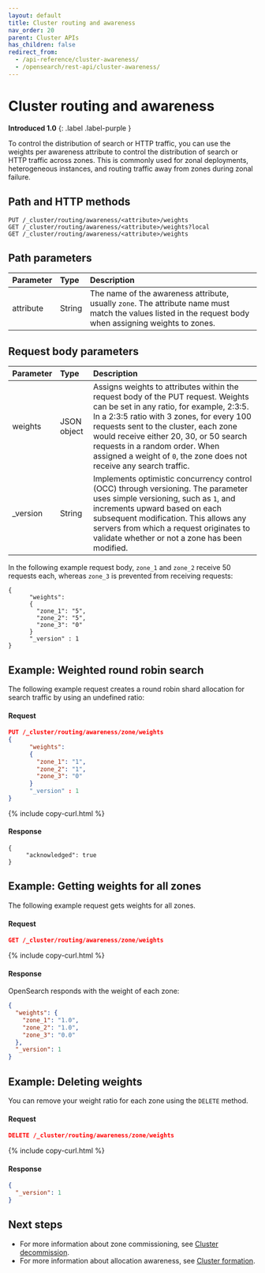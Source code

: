 ```yaml
---
layout: default
title: Cluster routing and awareness
nav_order: 20
parent: Cluster APIs
has_children: false
redirect_from:
  - /api-reference/cluster-awareness/
  - /opensearch/rest-api/cluster-awareness/
---
```


# Cluster routing and awareness

**Introduced 1.0**
{: .label .label-purple }

To control the distribution of search or HTTP traffic, you can use the weights per awareness attribute to control the distribution of search or HTTP traffic across zones. This is commonly used for zonal deployments, heterogeneous instances, and routing traffic away from zones during zonal failure.

## Path and HTTP methods

```
PUT /_cluster/routing/awareness/<attribute>/weights
GET /_cluster/routing/awareness/<attribute>/weights?local
GET /_cluster/routing/awareness/<attribute>/weights
```

## Path parameters

| Parameter | Type   | Description                                                                                                                                               |
| :-------- | :----- | :-------------------------------------------------------------------------------------------------------------------------------------------------------- |
| attribute | String | The name of the awareness attribute, usually `zone`. The attribute name must match the values listed in the request body when assigning weights to zones. |

## Request body parameters

| Parameter | Type        | Description                                                                                                                                                                                                                                                                                                                                                            |
| :-------- | :---------- | :--------------------------------------------------------------------------------------------------------------------------------------------------------------------------------------------------------------------------------------------------------------------------------------------------------------------------------------------------------------------- |
| weights   | JSON object | Assigns weights to attributes within the request body of the PUT request. Weights can be set in any ratio, for example, 2:3:5. In a 2:3:5 ratio with 3 zones, for every 100 requests sent to the cluster, each zone would receive either 20, 30, or 50 search requests in a random order. When assigned a weight of `0`, the zone does not receive any search traffic. |
| \_version | String      | Implements optimistic concurrency control (OCC) through versioning. The parameter uses simple versioning, such as `1`, and increments upward based on each subsequent modification. This allows any servers from which a request originates to validate whether or not a zone has been modified.                                                                       |

In the following example request body, `zone_1` and `zone_2` receive 50 requests each, whereas `zone_3` is prevented from receiving requests:

```
{
      "weights":
      {
        "zone_1": "5",
        "zone_2": "5",
        "zone_3": "0"
      }
      "_version" : 1
}
```

## Example: Weighted round robin search

The following example request creates a round robin shard allocation for search traffic by using an undefined ratio:

#### Request

```json
PUT /_cluster/routing/awareness/zone/weights
{
      "weights":
      {
        "zone_1": "1",
        "zone_2": "1",
        "zone_3": "0"
      }
      "_version" : 1
}
```

{% include copy-curl.html %}

#### Response

```
{
     "acknowledged": true
}
```

## Example: Getting weights for all zones

The following example request gets weights for all zones.

#### Request

```json
GET /_cluster/routing/awareness/zone/weights
```

{% include copy-curl.html %}

#### Response

OpenSearch responds with the weight of each zone:

```json
{
  "weights": {
    "zone_1": "1.0",
    "zone_2": "1.0",
    "zone_3": "0.0"
  },
  "_version": 1
}
```

## Example: Deleting weights

You can remove your weight ratio for each zone using the `DELETE` method.

#### Request

```json
DELETE /_cluster/routing/awareness/zone/weights
```

{% include copy-curl.html %}

#### Response

```json
{
  "_version": 1
}
```

## Next steps

- For more information about zone commissioning, see [Cluster decommission]({{site.url}}{{site.baseurl}}/api-reference/cluster-decommission/).
- For more information about allocation awareness, see [Cluster formation]({{site.url}}{{site.baseurl}}/opensearch/cluster/#advanced-step-6-configure-shard-allocation-awareness-or-forced-awareness).
